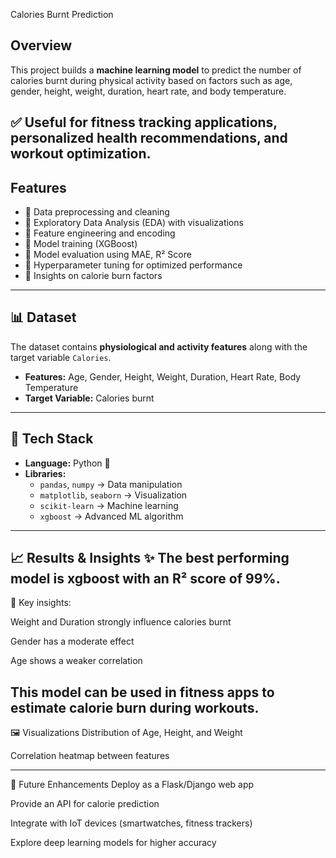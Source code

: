  Calories Burnt Prediction 

## Overview  
This project builds a **machine learning model** to predict the number of calories burnt during physical activity based on factors such as age, gender, height, weight, duration, heart rate, and body temperature.  

✅ Useful for fitness tracking applications, personalized health recommendations, and workout optimization.  
---

## Features  

- 🔹 Data preprocessing and cleaning  
- 🔹 Exploratory Data Analysis (EDA) with visualizations  
- 🔹 Feature engineering and encoding  
- 🔹 Model training (XGBoost)  
- 🔹 Model evaluation using MAE, R² Score  
- 🔹 Hyperparameter tuning for optimized performance  
- 🔹 Insights on calorie burn factors  

---

## 📊 Dataset  

The dataset contains **physiological and activity features** along with the target variable `Calories`.  

- **Features:** Age, Gender, Height, Weight, Duration, Heart Rate, Body Temperature  
- **Target Variable:** Calories burnt  

---

## 🚀 Tech Stack  

- **Language:** Python 🐍  
- **Libraries:**  
  - `pandas`, `numpy` → Data manipulation  
  - `matplotlib`, `seaborn` → Visualization  
  - `scikit-learn` → Machine learning  
  - `xgboost` → Advanced ML algorithm  

---
📈 Results & Insights ✨
 The best performing model is xgboost with an R² score of 99%.
---
🔑 Key insights:

Weight and Duration strongly influence calories burnt

Gender has a moderate effect

Age shows a weaker correlation

 This model can be used in fitness apps to estimate calorie burn during workouts.
---
🖼️ Visualizations
 Distribution of Age, Height, and Weight

 Correlation heatmap between features

---
🔮 Future Enhancements
 Deploy as a Flask/Django web app

 Provide an API for calorie prediction

Integrate with IoT devices (smartwatches, fitness trackers)

Explore deep learning models for higher accuracy

